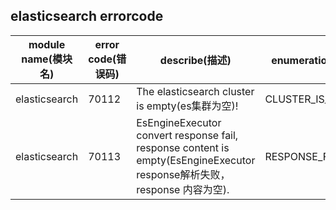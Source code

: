 ## elasticsearch  errorcode

| module name(模块名) | error code(错误码)  | describe(描述) |enumeration name(枚举)| Exception Class(类名)|
| -------- | -------- | ----- |-----|-----|
|elasticsearch |70112|The elasticsearch cluster is empty(es集群为空)!|CLUSTER_IS_BLANK|EasticsearchErrorCodeSummary|
|elasticsearch |70113|EsEngineExecutor convert response fail, response content is empty(EsEngineExecutor response解析失败，response 内容为空).|RESPONSE_FAIL_IS_EMPTY|EasticsearchErrorCodeSummary|


